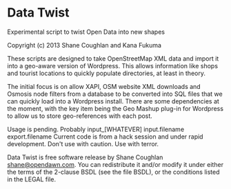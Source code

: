 Data Twist
==========

Experimental script to twist Open Data into new shapes

Copyright (c) 2013 Shane Coughlan and Kana Fukuma

These scripts are designed to take OpenStreetMap XML data and import it
into a geo-aware version of Wordpress. This allows information like shops
and tourist locations to quickly populate directories, at least in
theory.

The initial focus is on allow XAPI, OSM website XML downloads and Osmosis
node filters from a database to be converted into SQL files that we can
quickly load into a Wordpress install. There are some dependencies at the
moment, with the key item being the Geo Mashup plug-in for Wordpress to
allow us to store geo-references with each post.

Usage is pending. Probably input_[WHATEVER] input.filename export.filename
Current code is from a hack session and under rapid development.
Don't use with caution. Use with terror.

Data Twist is free software release by Shane Coughlan <shane@opendawn.com>.
You can redistribute it and/or modify it under either the terms of the
2-clause BSDL (see the file BSDL), or the conditions listed in the LEGAL
file.